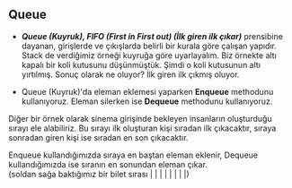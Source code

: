 ## Queue
- ***Queue (Kuyruk), FIFO (First in First out) (İlk giren ilk çıkar)*** prensibine dayanan, girişlerde ve çıkışlarda belirli bir kurala göre çalışan yapıdır. Stack de verdiğimiz örneği kuyruğa göre uyarlayalım. Biz örnekte altı kapalı bir koli kutusunu düşünmüştük. Şimdi o koli kutusunun altı yırtılmış. Sonuç olarak ne oluyor? İlk giren ilk çıkmış oluyor.

- Queue (Kuyruk)'da eleman eklemesi yaparken **Enqueue** methodunu kullanıyoruz. Eleman silerken ise **Dequeue** methodunu kullanıyoruz. <br>

Diğer bir örnek olarak sinema girişinde bekleyen insanların oluşturduğu sırayı ele alabiliriz. Bu sırayı ilk oluşturan kişi sıradan ilk çıkacaktır, sıraya sonradan giren kişi ise sıradan en son çıkacaktır.  <br>

Enqueue kullandığımızda sıraya en baştan eleman eklenir, Dequeue kullandığımızda ise sıranın en sonundan eleman çıkar. <br> (soldan sağa baktığımız bir bilet sırası | | | | | | | |)
